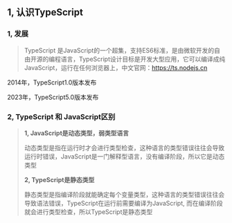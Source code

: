 ## 1, 认识TypeScript
### 1, 发展
> TypeScript 是JavaScript的一个超集，支持ES6标准，是由微软开发的自由开源的编程语言，TypeScript设计目标是开发大型应用，它可以编译成纯JavaScript，运行在任何浏览器上，中文官网：https://ts.nodejs.cn

2014年，TypeScript1.0版本发布

2023年，TypeScript5.0版本发布

### 2, TypeScript 和 JavaScript区别
> <strong>1, JavaScript是动态类型，弱类型语言</strong>
> 
> 动态类型是指在运行时才会进行类型检查，这种语言的类型错误往往会导致运行时错误，JavaScript是一门解释型语言，没有编译阶段，所以它是动态类型
> 
> <strong>2, TypeScript是静态类型</strong>
> 
> 静态类型是指编译阶段就能确定每个变量类型，这种语言的类型错误往往会导致语法错误，TypeScript在运行前需要编译为JavaScript, 而在编译阶段就会进行类型检查，所以TypeScript是静态类型
